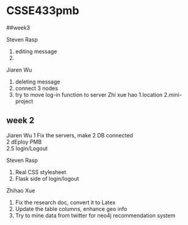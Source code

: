 # CSSE433pmb

##week3

Steven Rasp
1. editing message  
2. 
Jiaren Wu
1. deleting message  
2. connect 3 nodes  
3. try to move log-in function to server
Zhi xue hao
1.location
2.mini-project




## week 2

Jiaren Wu
1 Fix the servers, make 2 DB connected  
2 dEploy PMB  
2.5 login/Logout


Steven Rasp
1. Real CSS stylesheet  
2. Flask side of login/logout


Zhihao Xue
1. Fix the research doc, convert it to Latex
2. Update the table columns, enhance geo info
3. Try to mine data from twitter for neo4j recommendation system
